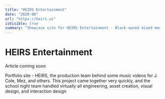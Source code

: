 ```yaml
---
title: "HEIRS Entertainment"
date: "2020-08"
url: "https://heirs.us"
isVisible: true
summary: "Showcase site for HEIRS Entertainment - Black-owned mixed media."
---
```


# HEIRS Entertainment

Article coming soon

Portfolio site - HEIRS, the production team behind some music videos for J. Cole, Mez, and others. This project came together very quickly, and the school night team handled virtually all engineering, asset creation, visual design, and interaction design
